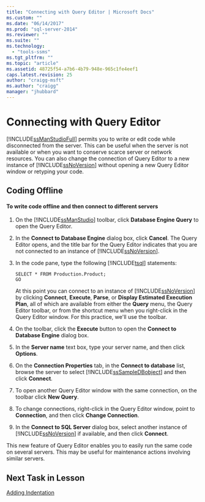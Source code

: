 ```yaml
---
title: "Connecting with Query Editor | Microsoft Docs"
ms.custom: ""
ms.date: "06/14/2017"
ms.prod: "sql-server-2014"
ms.reviewer: ""
ms.suite: ""
ms.technology: 
  - "tools-ssms"
ms.tgt_pltfrm: ""
ms.topic: "article"
ms.assetid: 48725f54-a7b6-4b79-948e-965c1fe4eef1
caps.latest.revision: 25
author: "craigg-msft"
ms.author: "craigg"
manager: "jhubbard"
---
```

# Connecting with Query Editor
  [!INCLUDE[ssManStudioFull](../../includes/ssmanstudiofull-md.md)] permits you to write or edit code while disconnected from the server. This can be useful when the server is not available or when you want to conserve scarce server or network resources. You can also change the connection of Query Editor to a new instance of [!INCLUDE[ssNoVersion](../../includes/ssnoversion-md.md)] without opening a new Query Editor window or retyping your code.  
  
## Coding Offline  
  
#### To write code offline and then connect to different servers  
  
1.  On the [!INCLUDE[ssManStudio](../../includes/ssmanstudio-md.md)] toolbar, click **Database Engine Query** to open the Query Editor.  
  
2.  In the **Connect to Database Engine** dialog box, click **Cancel**. The Query Editor opens, and the title bar for the Query Editor indicates that you are not connected to an instance of [!INCLUDE[ssNoVersion](../../includes/ssnoversion-md.md)].  
  
3.  In the code pane, type the following [!INCLUDE[tsql](../../includes/tsql-md.md)] statements:  
  
    ```  
    SELECT * FROM Production.Product;  
    GO  
    ```  
  
     At this point you can connect to an instance of [!INCLUDE[ssNoVersion](../../includes/ssnoversion-md.md)] by clicking **Connect**, **Execute**, **Parse**, or **Display Estimated Execution Plan**, all of which are available from either the **Query** menu, the Query Editor toolbar, or from the shortcut menu when you right-click in the Query Editor window. For this practice, we'll use the toolbar.  
  
4.  On the toolbar, click the **Execute** button to open the **Connect to Database Engine** dialog box.  
  
5.  In the **Server name** text box, type your server name, and then click **Options**.  
  
6.  On the **Connection Properties** tab, in the **Connect to database** list, browse the server to select [!INCLUDE[ssSampleDBobject](../../includes/sssampledbobject-md.md)] and then click **Connect**.  
  
7.  To open another Query Editor window with the same connection, on the toolbar click **New Query**.  
  
8.  To change connections, right-click in the Query Editor window, point to **Connection**, and then click **Change Connection**.  
  
9. In the **Connect to SQL Server** dialog box, select another instance of [!INCLUDE[ssNoVersion](../../includes/ssnoversion-md.md)] if available, and then click **Connect**.  
  
 This new feature of Query Editor enables you to easily run the same code on several servers. This may be useful for maintenance actions involving similar servers.  
  
## Next Task in Lesson  
 [Adding Indentation](lesson-2-2-adding-indentation.md)  
  
  